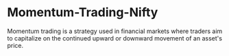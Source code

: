 # Momentum-Trading-Nifty
Momentum trading is a strategy used in financial markets where traders aim to capitalize on the continued upward or downward movement of an asset's price.
